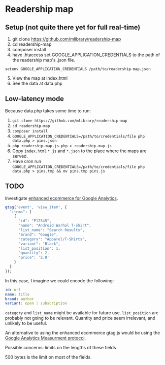 # Readership map

## Setup (not quite there yet for full real-time)

1. git clone https://github.com/mlibrary/readership-map
2. cd readership-map
3. composer install
4. have .htaccess set GOOGLE_APPLICATION_CREDENTIALS to the path of the readership map's .json file.

```
setenv GOOGLE_APPLICATION_CREDENTIALS /path/to/readership-map.json
```
5. View the map at index.html
6. See the data at data.php

## Low-latency mode

Because data.php takes some time to run:

1. `git clone https://github.com/mlibrary/readership-map`
2. `cd readership-map`
3. `composer install`
4. `GOOGLE_APPLICATION_CREDENTIALS=/path/to/credentials/file php data.php > pins.json`
5. `php readership-map.js.php > readership-map.js`
6. Copy `index.html` `*.js` and `*.json` to the place where the maps are served.
7. Have cron run `GOOGLE_APPLICATION_CREDENTIALS=/path/to/credentials/file php data.php > pins.tmp && mv pins.tmp pins.js`


## TODO

Investigate [enhanced ecommerce for Google Analytics](https://developers.google.com/analytics/devguides/collection/gtagjs/enhanced-ecommerce#measure_product_detail_views).

```javascript
gtag('event', 'view_item', {
  "items": [
    {
      "id": "P12345",
      "name": "Android Warhol T-Shirt",
      "list_name": "Search Results",
      "brand": "Google",
      "category": "Apparel/T-Shirts",
      "variant": "Black",
      "list_position": 1,
      "quantity": 2,
      "price": '2.0'
    }
  ]
});
```

In this case, I imagine we could encode the following:

```yaml
id: url
name: title
brand: author
variant: open | subscription
```

`category` and `list_name` might be available for future use.  `list_position` are probably not going to be relevant.
Quantity and price seem irrelevant, and unlikely to be useful.

An alternative to using the enhanced ecommerce gtag.js would be using the [Google Analytics Measurment protocol](https://developers.google.com/analytics/devguides/collection/protocol/v1/parameters).

Possible concerns: limits on the lengths of these fields

500 bytes is the limit on most of the fields.
